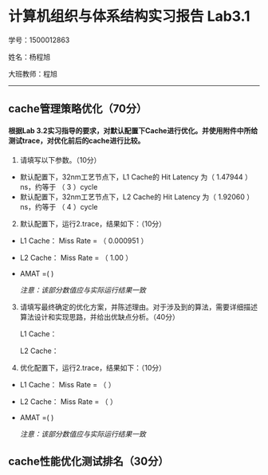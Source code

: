 # 计算机组织与体系结构实习报告 Lab3.1
学号：1500012863

姓名：杨程旭

大班教师：程旭

----

## cache管理策略优化（70分）
#### 根据Lab 3.2实习指导的要求，对默认配置下Cache进行优化。并使用附件中所给测试trace，对优化前后的cache进行比较。
1. 请填写以下参数。（10分）
- 默认配置下，32nm工艺节点下，L1 Cache的 Hit Latency 为（ 1.47944 ）ns，约等于 （   3   ）cycle
- 默认配置下，32nm工艺节点下，L2 Cache的 Hit Latency 为（ 1.92060 ）ns，约等于 （   4   ）cycle


2. 默认配置下，运行2.trace，结果如下：（10分）
- L1 Cache： Miss Rate = （ 0.000951 ）
- L2 Cache： Miss Rate = （  1.00  ）
- AMAT =(              )

  *注意：该部分数值应与实际运行结果一致*


3. 请填写最终确定的优化方案，并陈述理由。对于涉及到的算法，需要详细描述算法设计和实现思路，并给出优缺点分析。（40分）

    L1 Cache：

    L2 Cache：

4. 优化配置下，运行2.trace，结果如下：（10分）
- L1 Cache： Miss Rate = （           ）
- L2 Cache： Miss Rate = （           ）
- AMAT =(              )

  *注意：该部分数值应与实际运行结果一致*

## cache性能优化测试排名（30分）